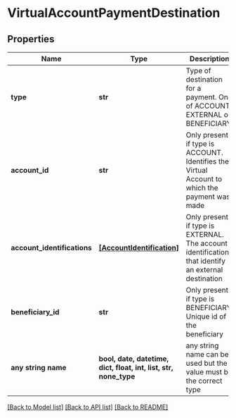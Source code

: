 # VirtualAccountPaymentDestination


## Properties
Name | Type | Description | Notes
------------ | ------------- | ------------- | -------------
**type** | **str** | Type of destination for a payment. One of ACCOUNT, EXTERNAL or BENEFICIARY | 
**account_id** | **str** | Only present if type is ACCOUNT. Identifies the Virtual Account to which the payment was made | [optional] 
**account_identifications** | [**[AccountIdentification]**](AccountIdentification.md) | Only present if type is EXTERNAL. The account identifications that identify an external destination | [optional] 
**beneficiary_id** | **str** | Only present if type is BENEFICIARY. Unique id of the beneficiary | [optional] 
**any string name** | **bool, date, datetime, dict, float, int, list, str, none_type** | any string name can be used but the value must be the correct type | [optional]

[[Back to Model list]](../README.md#documentation-for-models) [[Back to API list]](../README.md#documentation-for-api-endpoints) [[Back to README]](../README.md)


